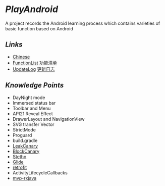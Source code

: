 # *PlayAndroid*
A project records the Android learning process which contains varieties of basic function based on Android

## *Links*
- [Chinese](doc-zh/README-zh.md)
- [FunctionList](FunctionList.md) [功能清单](doc-zh/FunctionList-zh.md)
- [UpdateLog](UpdateLog.md) [更新日志](doc-zh/UpdateLog-zh.md)

## *Knowledge Points*
- DayNight mode
- Immersed status bar
- Toolbar and Menu
- API21 Reveal Effect
- DrawerLayout and NavigationView
- SVG transfer Vector
- StrictMode
- Proguard
- build.gradle
- [LeakCanary](https://github.com/square/leakcanary)
- [BlockCanary](https://github.com/markzhai/AndroidPerformanceMonitor)
- [Stetho](https://github.com/facebook/stetho)
- [Glide](https://github.com/bumptech/glide)
- [retrofit](https://github.com/square/retrofit)
- ActivityLifecycleCallbacks
- [mvp-rxjava](https://github.com/googlesamples/android-architecture)
